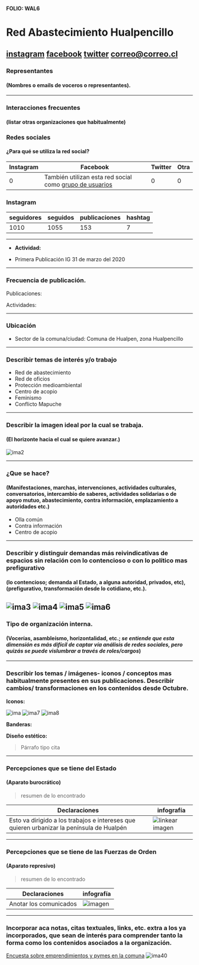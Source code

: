 #### FOLIO: WAL6
# Red Abastecimiento Hualpencillo 

[instagram](https://www.instagram.com/red.abast.hualpencillo/)
[facebook](https://www.facebook.com/redabastecimientohualpencillo/)
[twitter]()
<correo@correo.cl>
---

### Representantes
#### (Nombres o emails de voceros o representantes).

---
### Interacciones frecuentes
#### (listar otras organizaciones que habitualmente)

### Redes sociales
#### ¿Para qué se utiliza la red social?
| Instagram | Facebook | Twitter | Otra 
|---|---|---|---|
|0|También utilizan esta red social como [grupo de usuarios](https://www.facebook.com/redabastecimientohualpencillo/)|0|0|

### **Instagram**
| seguidores | seguidos | publicaciones | hashtag |
|---|---|---|---|
|1010|1055|153|7|

---

* **Actividad:**   

* Primera Publicación IG 31 de marzo del 2020

---
### Frecuencia de publicación.

Publicaciones:

Actividades:

---
### Ubicación
* Sector de la comuna/ciudad: Comuna de Hualpen, zona Hualpencillo

---
### Describir temas de interés y/o trabajo

* Red de abastecimiento 
* Red de oficios
* Protección medioambiental
* Centro de acopio 
* Feminismo
* Conflicto Mapuche

---
### Describir la imagen ideal por la cual se trabaja.
#### (El horizonte hacia el cual se quiere avanzar.)

![ima2](94085149_234703337601670_2527504551293473680_n.jpg)

---
### ¿Que se hace?
#### (Manifestaciones, marchas, intervenciones, actividades culturales, conversatorios, intercambio de saberes, actividades solidarias o de apoyo mutuo, abastecimiento, contra información, emplazamiento a autoridades etc.)

* Olla común 
* Contra información
* Centro de acopio 

---
### Describir y distinguir demandas más reivindicativas de espacios sin relación con lo contencioso o con lo político mas prefigurativo
#### (lo contencioso; demanda al Estado, a alguna autoridad, privados, etc), (prefigurativo, transformación desde lo cotidiano, etc.).

![ima3](97284900_1087863318267603_3511852597013164421_n.jpg)
![ima4](97064912_259177198785474_312604637909124207_n.jpg)
![ima5](96827883_545307019500439_3309415251332033804_n.jpg)
![ima6](96668275_239710657118890_2327393866617787568_n.jpg)
---
### Tipo de organización interna.
#### (Vocerías, asambleísmo, horizontalidad, etc.; *se entiende que esta dimensión es más difícil de captar vía análisis de redes sociales, pero quizás se puede vislumbrar a través de roles/cargos*)

---
### Describir los temas / imágenes- iconos / conceptos mas habitualmente presentes en sus publicaciones. Describir cambios/ transformaciones en los contenidos desde Octubre.

**Iconos:**

![ima](91343296_2558937101032417_6925076170603631981_n.jpg)
![ima7](101344948_276008806863200_6279442342809352239_n.jpg)
![ima8](117214073_2660041360932292_2517649815840656811_n.jpg)

**Banderas:**

**Diseño estético:**

> Párrafo tipo cita 

---
### Percepciones que se tiene del Estado
#### (Aparato burocrático)
> resumen de lo encontrado

| Declaraciones | infografía | 
|---|---|
|Esto va dirigido a los trabajos e intereses que quieren urbanizar la península de Hualpén | ![linkear imagen](101488516_262397161634224_4736338285332458741_n.jpg) |

---
### Percepciones que se tiene de las Fuerzas de Orden
#### (Aparato represivo)
> resumen de lo encontrado

| Declaraciones | infografía | 
|---|---|
|Anotar los comunicados | ![imagen]() |


---
### Incorporar aca notas, citas textuales, links, etc. extra a los ya incorporados, que sean de interés para comprender tanto la forma como los contenidos asociados a la organización.

[Encuesta sobre emprendimientos y pymes en la comuna](https://docs.google.com/forms/d/e/1FAIpQLScXyizAfOSZe60RvtNbj8ArU0ejXdEKR-uqTygbJ-bgAl93xQ/viewform)
![ima40](98270895_2598787337055468_2153030324359890094_n.jpg)